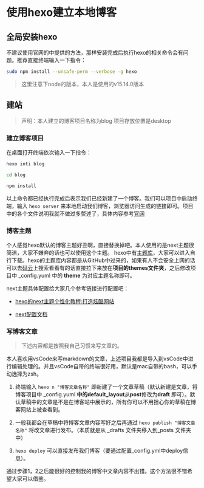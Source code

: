 # 使用hexo建立本地博客

## 全局安装hexo

不建议使用官网的中提供的方法，那样安装完成后执行hexo的相关命令会有问题。推荐直接终端输入一下指令：

```bash
sudo npm install --unsafe-perm --verbose -g hexo
```

>这里注意下node的版本，本人是使用的v15.14.0版本

## 建站

> 声明：本人建立的博客项目名称为blog
> 项目存放位置是desktop

### 建立博客项目

在桌面打开终端依次输入一下指令：

```bash
hexo inti blog

cd blog

npm install
```

以上命令都已经执行完成后表示我们已经新建了一个博客。我们可以项目中启动终端，输入 `hexo server` 来本地启动我们博客，浏览器访问生成的链接即可。项目中的各个文件说明我就不做过多赘述了，具体内容参考[官网](https://hexo.io/zh-cn/docs/setup)

### 博客主题

个人感觉hexo默认的博客主题好丑啊，直接替换掉吧。本人使用的是next主题很简洁，大家不嫌弃的话也可以使用这个主题。
hexo中有[主题库](https://hexo.io/themes/)，大家可以进入自行下载。hexo的主题库内容都是从GitHub中过来的，如果有人不会安全上网的话可以去[码云](https://gitee.com/explore)上搜索看看有的话直接拉下来放在**项目的themes文件夹**，之后修改项目中 _config.yuml 中的 **theme** 为对应主题名称即可。

next主题具体配置给大家几个参考链接进行配置吧：

- [hexo的next主题个性化教程:打造炫酷网站](https://www.jianshu.com/p/f054333ac9e6)

- [next配置文档](https://theme-next.iissnan.com/getting-started.html#third-party-services)

### 写博客文章

> 下述内容都是按照我自己习惯来写文章的。

本人喜欢用vsCode来写markdown的文章，上述项目我都是导入到vsCode中进行编辑处理的。并且vsCode自带的终端很好用，默认是mac自带的bash，可以手动选择为zsh。

1. 终端输入 `hexo n "博客文章名称"` 即新建了一个文章草稿（默认新建是文章，将博客项目中 _config.yuml **中的default_layout**从**post**修改为**draft** 即可）。默认草稿中的文章是不是在博客站中展示的，所有你可以不用担心你的草稿在博客网站上被查看到。

2. 一般我都会在草稿中将博客文章内容写好之后再通过 `hexo publish "博客文章名称"` 将改文章进行发布。（本质就是从 _drafts 文件夹移入到_posts 文件夹中）

3. `hexo deploy` 可以直接发布我们博客（要通过配置_config.yml中deploy信息）。

通过步骤1，2之后能很好的控制我的博客中文章内容不出错。这个方法很不错希望大家可以借鉴。
